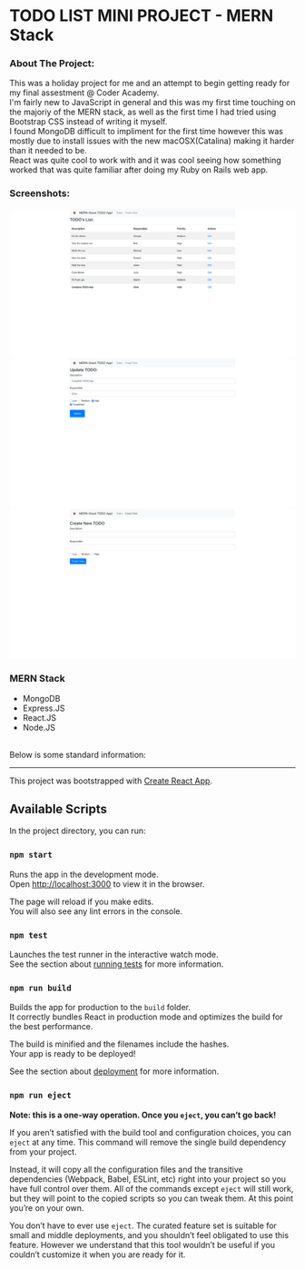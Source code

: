 # TODO LIST MINI PROJECT - MERN Stack

### About The Project: 
This was a holiday project for me and an attempt to begin getting ready for my final assestment @ Coder Academy. <br>
I'm fairly new to JavaScript in general and this was my first time touching on the majoriy of the MERN stack, as well as the first time I had tried using Bootstrap CSS instead of writing it myself.<br>
I found MongoDB difficult to impliment for the first time however this was mostly due to install issues with the new macOSX(Catalina) making it harder than it needed to be.<br>
React was quite cool to work with and it was cool seeing how something worked that was quite familiar after doing my Ruby on Rails web app.

### Screenshots:

![Landing page screenshot](src/assets/1.png)
![Update TODO screenshot](src/assets/2.png)
![Create new TODO screenshot](src/assets/3.png)

### MERN Stack
- MongoDB
- Express.JS
- React.JS
- Node.JS

<br>
Below is some standard information: <br>

***

This project was bootstrapped with [Create React App](https://github.com/facebook/create-react-app).

## Available Scripts

In the project directory, you can run:

### `npm start`

Runs the app in the development mode.<br />
Open [http://localhost:3000](http://localhost:3000) to view it in the browser.

The page will reload if you make edits.<br />
You will also see any lint errors in the console.

### `npm test`

Launches the test runner in the interactive watch mode.<br />
See the section about [running tests](https://facebook.github.io/create-react-app/docs/running-tests) for more information.

### `npm run build`

Builds the app for production to the `build` folder.<br />
It correctly bundles React in production mode and optimizes the build for the best performance.

The build is minified and the filenames include the hashes.<br />
Your app is ready to be deployed!

See the section about [deployment](https://facebook.github.io/create-react-app/docs/deployment) for more information.

### `npm run eject`

**Note: this is a one-way operation. Once you `eject`, you can’t go back!**

If you aren’t satisfied with the build tool and configuration choices, you can `eject` at any time. This command will remove the single build dependency from your project.

Instead, it will copy all the configuration files and the transitive dependencies (Webpack, Babel, ESLint, etc) right into your project so you have full control over them. All of the commands except `eject` will still work, but they will point to the copied scripts so you can tweak them. At this point you’re on your own.

You don’t have to ever use `eject`. The curated feature set is suitable for small and middle deployments, and you shouldn’t feel obligated to use this feature. However we understand that this tool wouldn’t be useful if you couldn’t customize it when you are ready for it.